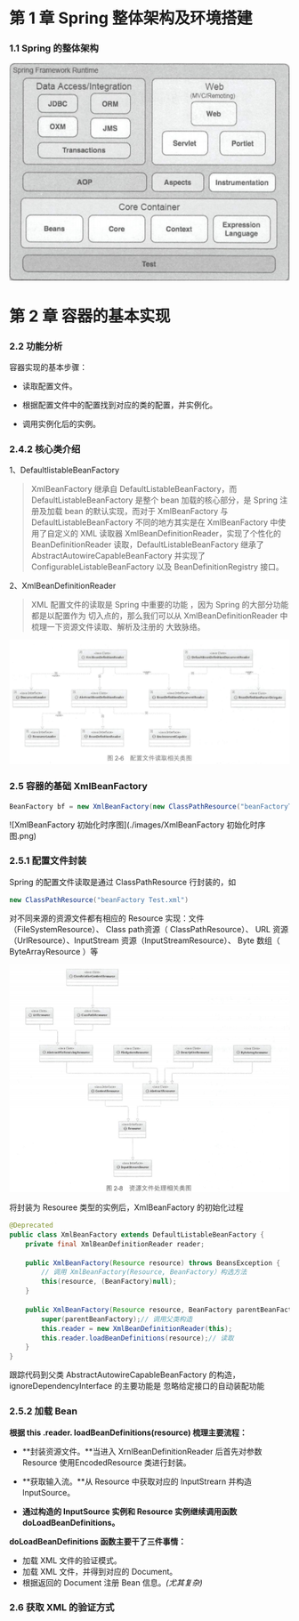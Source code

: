 # 第 1 章	Spring 整体架构及环境搭建

### 1.1	Spring 的整体架构

![spring 整体架构图](./images/spring整体架构图.png)



# 第 2 章	容器的基本实现

### 2.2	功能分析

容器实现的基本步骤：

* 读取配置文件。

* 根据配置文件中的配置找到对应的类的配置，并实例化。

* 调用实例化后的实例。

  

### 2.4.2	核心类介绍

1、DefaultlistableBeanFactory 

> XmlBeanFactory 继承自 DefaultListableBeanFactory，而 DefaultListableBeanFactory 是整个 bean
> 加载的核心部分，是 Spring 注册及加载 bean 的默认实现，而对于 XmlBeanFactory 与
> DefaultListableBeanFactory 不同的地方其实是在 XmlBeanFactory 中使用了自定义的 XML 读取器
> XmlBeanDefinitionReader，实现了个性化的 BeanDefinitionReader 读取，DefaultListableBeanFactory
> 继承了 AbstractAutowireCapableBeanFactory 并实现了 ConfigurableListableBeanFactory 以及
> BeanDefinitionRegistry 接口。

2、XmlBeanDefinitionReader

> XML 配置文件的读取是 Spring 中重要的功能 ，因为 Spring 的大部分功能都是以配置作为
> 切入点的，那么我们可以从 XmlBeanDefinitionReader 中梳理一下资源文件读取、解析及注册的
> 大致脉络。

![配置文件读取相关类图](./images/配置文件读取相关类图.jpg)



### 2.5	容器的基础 XmlBeanFactory

```java
BeanFactory bf = new XmlBeanFactory(new ClassPathResource("beanFactoryTest.xml"));
```

![XmlBeanFactory 初始化时序图](./images/XmlBeanFactory 初始化时序图.png)

### 2.5.1	配置文件封装

Spring 的配置文件读取是通过 ClassPathResource 行封装的，如

```java
new ClassPathResource("beanFactory Test.xml")
```

对不同来源的资源文件都有相应的 Resource 实现：文件（FileSystemResource）、 Class path资源（ ClassPathResource）、 URL 资源（UrlResource）、InputStream 资源（InputStreamResource）、
Byte 数组（ ByteArrayResource ）等

![资源文件处理相关类图](./images/资源文件处理相关类图.png)

将封装为 Resouree 类型的实例后，XmlBeanFactory 的初始化过程

```java
@Deprecated
public class XmlBeanFactory extends DefaultListableBeanFactory {
    private final XmlBeanDefinitionReader reader;

    public XmlBeanFactory(Resource resource) throws BeansException {
        // 调用 XmlBeanFactory(Resource, BeanFactory）构选方法
        this(resource, (BeanFactory)null);
    }

    public XmlBeanFactory(Resource resource, BeanFactory parentBeanFactory) throws BeansException {
        super(parentBeanFactory);// 调用父类构造
        this.reader = new XmlBeanDefinitionReader(this);
        this.reader.loadBeanDefinitions(resource);// 读取
    }
}
```

跟踪代码到父类 AbstractAutowireCapableBeanFactory 的构造，ignoreDependencyInterface 的主要功能是
忽略给定接口的自动装配功能



### 2.5.2	加载 Bean

**根据 this .reader. loadBeanDefinitions(resource) 梳理主要流程：**

* **封装资源文件。**当进入 XrnlBeanDefinitionReader 后首先对参数 Resource 使用EncodedResource 类进行封装。

* **获取输入流。**从 Resource 中获取对应的 InputStrearn 并构造 lnputSource。

* **通过构造的 InputSource 实例和 Resource 实例继续调用函数 doLoadBeanDefinitions。**

**doLoadBeanDefinitions 函数主要干了三件事情：**

* 加载 XML 文件的验证模式。
* 加载 XML 文件，并得到对应的 Document。
* 根据返回的 Document 注册 Bean 信息。_(尤其复杂)_



### 2.6	获取 XML 的验证方式

